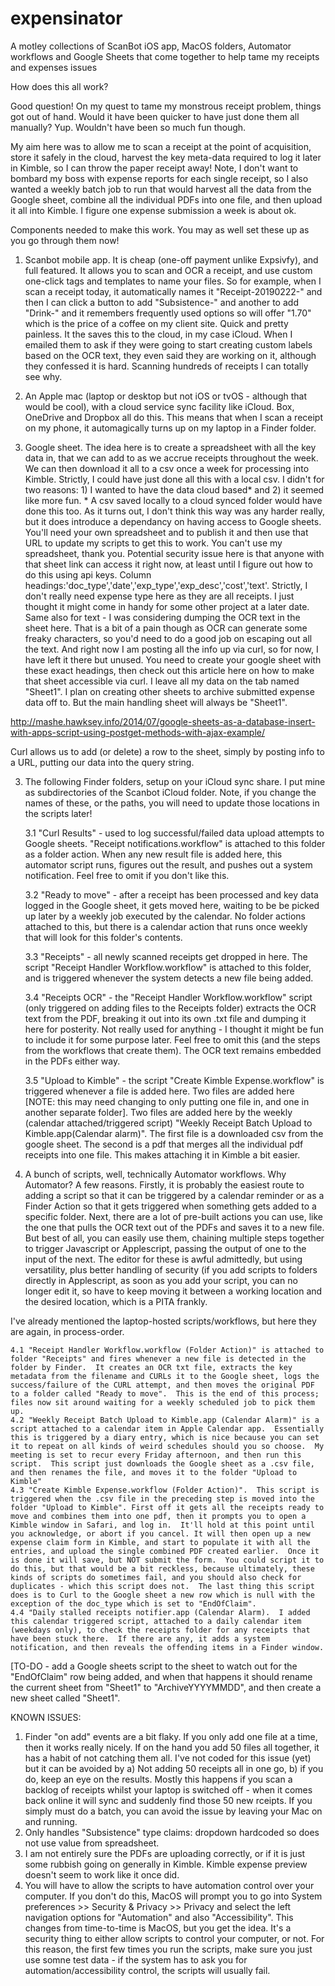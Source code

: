 # expensinator
A motley collections of ScanBot iOS app, MacOS folders, Automator workflows and Google Sheets that come together to help tame my receipts and expenses issues

How does this all work?

Good question! On my quest to tame my monstrous receipt problem, things got out of hand.  Would it have been quicker to have just done them all manually?  Yup.  Wouldn't have been so much fun though.

My aim here was to allow me to scan a receipt at the point of acquisition, store it safely in the cloud, harvest the key meta-data required to log it later in Kimble, so I can throw the paper receipt away!  Note, I don't want to bombard my boss with expense reports for each single receipt, so I also wanted a weekly batch job to run that would harvest all the data from the Google sheet, combine all the individual PDFs into one file, and then upload it all into Kimble.  I figure one expense submission a week is about ok.  

Components needed to make this work.  You may as well set these up as you go through them now!

1. Scanbot mobile app.  It is cheap (one-off payment unlike Expsivfy), and full featured.  It allows you to scan and OCR a receipt, and use custom one-click tags and templates to name your files.  So for example, when I scan a receipt today, it automatically names it "Receipt-20190222-" and then I can click a button to add "Subsistence-" and another to add "Drink-" and it remembers frequently used options so will offer "1.70" which is the price of a coffee on my client site.  Quick and pretty painless.  It the saves this to the cloud, in my case iCloud. When I emailed them to ask if they were going to start creating custom labels based on the OCR text, they even said they are working on it, although they confessed it is hard.  Scanning hundreds of receipts I can totally see why.

2. An Apple mac (laptop or desktop but not iOS or tvOS - although that would be cool), with a cloud service sync facility like iCloud.  Box, OneDrive and Dropbox all do this.  This means that when I scan a receipt on my phone, it automagically turns up on my laptop in a Finder folder.

3. Google sheet.  The idea here is to create a spreadsheet with all the key data in, that we can add to as we accrue receipts throughout the week.  We can then download it all to a csv once a week for processing into Kimble.  Strictly, I could have just done all this with a local csv.  I didn't for two reasons: 1) I wanted to have the data cloud based* and 2) it seemed like more fun.  * A csv saved locally to a cloud synced folder would have done this too.  As it turns out, I don't think this way was any harder really, but it does introduce a dependancy on having access to Google sheets.  You'll need your own spreadsheet and to publish it and then use that URL to update my scripts to get this to work.  You can't use my spreadsheet, thank you.  Potential security issue here is that anyone with that sheet link can access it right now, at least until I figure out how to do this using api keys.  Column headings:'doc_type','date','exp_type','exp_desc','cost','text'.  Strictly, I don't really need expense type here as they are all receipts.  I just thought it might come in handy for some other project at a later date.  Same also for text - I was considering dumping the OCR text in the sheet here.  That is a bit of a pain though as OCR can generate some freaky characters, so you'd need to do a good job on escaping out all the text.  And right now I am posting all the info up via curl, so for now, I have left it there but unused.
You need to create your google sheet with these exact headings, then check out this article here on how to make that sheet accessible via curl.  I leave all my data on the tab named "Sheet1".  I plan on creating other sheets to archive submitted expense data off to.  But the main handling sheet will always be "Sheet1".

http://mashe.hawksey.info/2014/07/google-sheets-as-a-database-insert-with-apps-script-using-postget-methods-with-ajax-example/


Curl allows us to add (or delete) a row to the sheet, simply by posting info to a URL, putting our data into the query string.


3. The following Finder folders, setup on your iCloud sync share.  I put mine as subdirectories of the Scanbot iCloud folder.  Note, if you change the names of these, or the paths, you will need to update those locations in the scripts later!

	3.1 "Curl Results" - used to log successful/failed data upload attempts to Google sheets.  "Receipt notifications.workflow" is attached to this folder as a folder action.  When any new result file is added here, this automator script runs, figures out the result, and pushes out a system notification.  Feel free to omit if you don't like this.
	
	3.2 "Ready to move" - after a receipt has been processed and key data logged in the Google sheet, it gets moved here, waiting to be be picked up later by a weekly job executed by the calendar.  No folder actions attached to this, but there is a calendar action that runs once weekly that will look for this folder's contents.
	
	3.3 "Receipts" - all newly scanned receipts get dropped in here.  The script "Receipt Handler Workflow.workflow" is attached to this folder, and is triggered whenever the system detects a new file being added.
	
	3.4 "Receipts OCR" - the "Receipt Handler Workflow.workflow" script (only triggered on adding files to the Receipts folder) extracts the OCR text from the PDF, breaking it out into its own .txt file and dumping it here for posterity.  Not really used for anything - I thought it might be fun to include it for some purpose later.  Feel free to omit this (and the steps from the workflows that create them).  The OCR text remains embedded in the PDFs either way.
	
	3.5 "Upload to Kimble" - the script "Create Kimble Expense.workflow" is triggered whenever a file is added here.  Two files are added here [NOTE: this may need changing to only putting one file in, and one in another separate folder].  Two files are added here by the weekly (calendar attached/triggered script) "Weekly Receipt Batch Upload to Kimble.app(Calendar alarm)".  The first file is a downloaded csv from the google sheet.  The second is a pdf that merges all the individual pdf receipts into one file.  This makes attaching it in Kimble a bit easier.


4. A bunch of scripts, well, technically Automator workflows. Why Automator?  A few reasons.  Firstly, it is probably the easiest route to adding a script so that it can be triggered by a calendar reminder or as a Finder Action so that it gets triggered when something gets added to a specific folder.  Next, there are a lot of pre-built actions you can use, like the one that pulls the OCR text out of the PDFs and saves it to a new file.  But best of all, you can easily use them, chaining multiple steps together to trigger Javascript or Applescript, passing the output of one to the input of the next.  The editor for these is awful admittedly, but using versatility, plus better handling of security (if you add scripts to folders directly in Applescript, as soon as you add your script, you can no longer edit it, so have to keep moving it between a working location and the desired location, which is a PITA frankly.

I've already mentioned the laptop-hosted scripts/workflows, but here they are again, in process-order.

	4.1 "Receipt Handler Workflow.workflow (Folder Action)" is attached to folder "Receipts" and fires whenever a new file is detected in the folder by Finder.  It creates an OCR txt file, extracts the key metadata from the filename and CURLs it to the Google sheet, logs the success/failure of the CURL attempt, and then moves the original PDF to a folder called "Ready to move".  This is the end of this process; files now sit around waiting for a weekly scheduled job to pick them up.
	4.2 "Weekly Receipt Batch Upload to Kimble.app (Calendar Alarm)" is a script attached to a calendar item in Apple Calendar app.  Essentially this is triggered by a diary entry, which is nice because you can set it to repeat on all kinds of weird schedules should you so choose.  My meeting is set to recur every Friday afternoon, and then run this script.  This script just downloads the Google sheet as a .csv file, and then renames the file, and moves it to the folder "Upload to Kimble"
	4.3 "Create Kimble Expense.workflow (Folder Action)".  This script is triggered when the .csv file in the preceding step is moved into the folder "Upload to Kimble". First off it gets all the receipts ready to move and combines them into one pdf, then it prompts you to open a Kimble window in Safari, and log in.  It'll hold at this point until you acknowledge, or abort if you cancel. It will then open up a new expense claim form in Kimble, and start to populate it with all the entries, and upload the single combined PDF created earlier.  Once it is done it will save, but NOT submit the form.  You could script it to do this, but that would be a bit reckless, because ultimately, these kinds of scripts do sometimes fail, and you should also check for duplicates - which this script does not.  The last thing this script does is to Curl to the Google sheet a new row which is null with the exception of the doc_type which is set to "EndOfClaim".  
	4.4 "Daily stalled receipts notifier.app (Calendar Alarm).  I added this calendar triggered script, attached to a daily calendar item (weekdays only), to check the receipts folder for any receipts that have been stuck there.  If there are any, it adds a system notification, and then reveals the offending items in a Finder window.

[TO-DO - add a Google sheets script to the sheet to watch out for the "EndOfClaim" row being added, and when that happens it should rename the current sheet from "Sheet1" to "ArchiveYYYYMMDD", and then create a new sheet called "Sheet1".



KNOWN ISSUES:
1. Finder "on add" events are a bit flaky.  If you only add one file at a time, then it works really nicely.  If on the hand you add 50 files all together, it has a habit of not catching them all.  I've not coded for this issue (yet) but it can be avoided by a) Not adding 50 receipts all in one go, b) if you do, keep an eye on the results.  Mostly this happens if you scan a backlog of receipts whilst your laptop is switched off - when it comes back online it will sync and suddenly find those 50 new rceipts.  If you simply must do a batch, you can avoid the issue by leaving your Mac on and running.
2. Only handles "Subsistence" type claims: dropdown hardcoded so does not use value from spreadsheet.
3. I am not entirely sure the PDFs are uploading correctly, or if it is just some rubbish going on generally in Kimble.  Kimble expense preview doesn't seem to work like it once did.
4. You will have to allow the scripts to have automation control over your computer.  If you don't do this, MacOS will prompt you to go into System preferences >> Security & Privacy >> Privacy and select the left navigation options for "Automation" and also "Accessibility".  This changes from time-to-time is MacOS, but you get the idea.  It's a security thing to either allow scripts to control your computer, or not.  For this reason, the first few times you run the scripts, make sure you just use somne test data - if the system has to ask you for automation/accessibility control, the scripts will usually fail.


